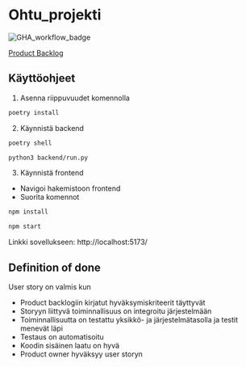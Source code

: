 # Ohtu_projekti

![GHA_workflow_badge](https://github.com/sepaww/Ohtu_projekti/workflows/CI/badge.svg)


[Product Backlog](https://helsinkifi-my.sharepoint.com/:x:/g/personal/simonena_ad_helsinki_fi/Ed88uF9sw4xFoWAGecS_zvIBGAcMHuNmpuXQZrrZfnn-5g)

## Käyttöohjeet

1. Asenna riippuvuudet komennolla

```bash
poetry install
```

2. Käynnistä backend

```bash
poetry shell
```

```bash
python3 backend/run.py
```

3. Käynnistä frontend
- Navigoi hakemistoon frontend
- Suorita komennot

```bash
npm install
```

```bash
npm start
```
Linkki sovellukseen:
http://localhost:5173/


## Definition of done

User story on valmis kun
- Product backlogiin kirjatut hyväksymiskriteerit täyttyvät
- Storyyn liittyvä toiminnallisuus on integroitu järjestelmään
- Toiminnallisuutta on testattu yksikkö- ja järjestelmätasolla ja testit menevät läpi
- Testaus on automatisoitu
- Koodin sisäinen laatu on hyvä
- Product owner hyväksyy user storyn
